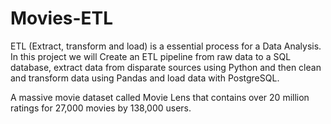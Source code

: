 # Movies-ETL
ETL (Extract, transform and load) is a essential process for a Data Analysis. In this project we will Create an ETL pipeline from raw data to a SQL database, extract data from disparate sources using Python and then clean and transform data using Pandas and load data with PostgreSQL.

A massive movie dataset called Movie Lens that contains over 20 million ratings for 27,000 movies by 138,000 users.
